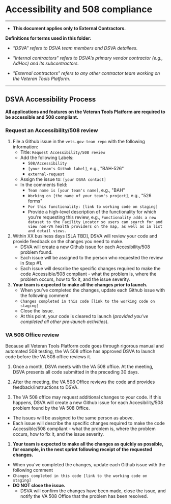 # Accessibility and 508 compliance

<hr>

* **This document applies only to External Contractors.**

**Definitions for terms used in this folder:**

  * *"DSVA" refers to DSVA team members and DSVA detailees.*

  * *"Internal contractors" refers to DSVA's primary vendor contractor (e.g., AdHoc) and its subcontractors.*

  * *"External contractors" refers to any other contractor team working on the Veteran Tools Platform.*

<hr>


## DSVA Accessibility Process

**All applications and features on the Veteran Tools Platform are required to be accessible and 508 compliant.** 

### Request an Accessibility/508 review

1. File a Github issue in the ```vets.gov-team repo``` with the following information:
    * Title: ```Request Accessibility/508 review```
    * Add the following Labels: 
      * ```508/Accessibility```
      * ```[your team's Github label]```, e.g., "BAH-526"
      * ```external-request```
    * Assign the issue to: ```[your DSVA contact]```
    * In the comments field: 
      * ```Team name is [your team's name]```, e.g., "BAH"
      * ```Working on [the name of your team's project]```, e.g., "526 forms"
      * ```For this functionality: [link to working code on staging]``` 
      * Provide a high-level description of the functionality for which you're requesting this review, e.g., ```Functionality adds a new dataset to the Facility Locator so users can search for and view non-VA health providers on the map, as well as in list and detail views.```     
1. Within XX business days [SLA TBD], DSVA will review your code and provide feedback on the changes you need to make.
    *  DSVA will create a new Github issue for each Accesibility/508 problem found. 
    * Each issue will be assigned to the person who requested the review in Step #1. 
    * Each issue will describe the specific changes required to make the code Accessible/508 compliant - what the problem is, where the problem occurs, how to fix it, and the issue severity.
1. **Your team is expected to make all the changes prior to launch.**
    * When you've completed the changes, update each Github issue with the following comment
    * ```Changes completed in this code [link to the working code on staging]```
    * Close the issue.
    * At this point, your code is cleared to launch (*provided you've completed all other pre-launch activities*).


### VA 508 Office review

Because all Veteran Tools Platform code goes through rigorous manual and automated 508 testing, the VA 508 office has approved DSVA to launch code before the VA 508 office reviews it. 

1. Once a month, DSVA meets with the VA 508 office. At the meeting, DSVA presents all code submitted in the preceding 30 days.

1. After the meeting, the VA 508 Office reviews the code and provides feedback/instructions to DSVA.

1. The VA 508 office may request additional changes to your code. If this happens, DSVA will create a new Github issue for each Accesibility/508 problem found by the VA 508 Office.
  * The issues will be assigned to the same person as above.
  * Each issue will describe the specific changes required to make the code Accessible/508 compliant - what the problem is, where the problem occurs, how to fix it, and the issue severity. 

1. **Your team is expected to make all the changes as quickly as possible, for example, in the next sprint following receipt of the requested changes.**
  * When you've completed the changes, update each Github issue with the following comment
  * ```Changes completed in this code [link to the working code on staging]```
  * **DO NOT close the issue.**
    * DSVA will confirm the changes have been made, close the issue, and notify the VA 508 Office that the problem has been resolved.